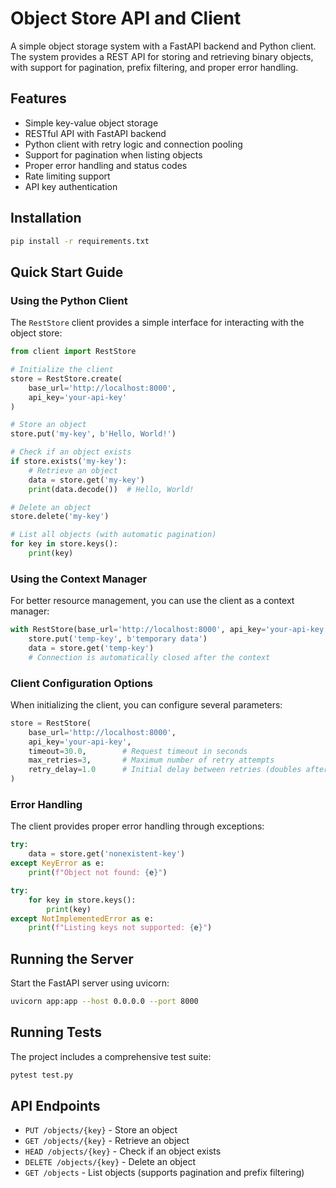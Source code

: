 # Object Store API and Client

A simple object storage system with a FastAPI backend and Python client. The system provides a REST API for storing and retrieving binary objects, with support for pagination, prefix filtering, and proper error handling.

## Features

- Simple key-value object storage
- RESTful API with FastAPI backend
- Python client with retry logic and connection pooling
- Support for pagination when listing objects
- Proper error handling and status codes
- Rate limiting support
- API key authentication

## Installation

```bash
pip install -r requirements.txt
```

## Quick Start Guide

### Using the Python Client

The `RestStore` client provides a simple interface for interacting with the object store:

```python
from client import RestStore

# Initialize the client
store = RestStore.create(
    base_url='http://localhost:8000',
    api_key='your-api-key'
)

# Store an object
store.put('my-key', b'Hello, World!')

# Check if an object exists
if store.exists('my-key'):
    # Retrieve an object
    data = store.get('my-key')
    print(data.decode())  # Hello, World!

# Delete an object
store.delete('my-key')

# List all objects (with automatic pagination)
for key in store.keys():
    print(key)
```

### Using the Context Manager

For better resource management, you can use the client as a context manager:

```python
with RestStore(base_url='http://localhost:8000', api_key='your-api-key') as store:
    store.put('temp-key', b'temporary data')
    data = store.get('temp-key')
    # Connection is automatically closed after the context
```

### Client Configuration Options

When initializing the client, you can configure several parameters:

```python
store = RestStore(
    base_url='http://localhost:8000',
    api_key='your-api-key',
    timeout=30.0,        # Request timeout in seconds
    max_retries=3,       # Maximum number of retry attempts
    retry_delay=1.0      # Initial delay between retries (doubles after each attempt)
)
```

### Error Handling

The client provides proper error handling through exceptions:

```python
try:
    data = store.get('nonexistent-key')
except KeyError as e:
    print(f"Object not found: {e}")

try:
    for key in store.keys():
        print(key)
except NotImplementedError as e:
    print(f"Listing keys not supported: {e}")
```

## Running the Server

Start the FastAPI server using uvicorn:

```bash
uvicorn app:app --host 0.0.0.0 --port 8000
```

## Running Tests

The project includes a comprehensive test suite:

```bash
pytest test.py
```

## API Endpoints

- `PUT /objects/{key}` - Store an object
- `GET /objects/{key}` - Retrieve an object
- `HEAD /objects/{key}` - Check if an object exists
- `DELETE /objects/{key}` - Delete an object
- `GET /objects` - List objects (supports pagination and prefix filtering)

